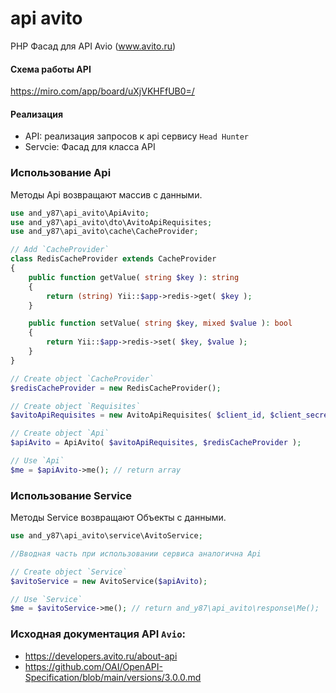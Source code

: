 # api avito

PHP Фасад для API Avio (www.avito.ru)

#### Схема работы API
https://miro.com/app/board/uXjVKHFfUB0=/

#### Реализация
 - API: реализация запросов к api сервису `Head Hunter`
 - Servcie: Фасад для класса API

### Использование Api
Методы Api возвращают массив с данными.
```php
use and_y87\api_avito\ApiAvito;
use and_y87\api_avito\dto\AvitoApiRequisites;
use and_y87\api_avito\cache\CacheProvider;

// Add `CacheProvider`
class RedisCacheProvider extends CacheProvider
{
    public function getValue( string $key ): string
    {
        return (string) Yii::$app->redis->get( $key );
    }

    public function setValue( string $key, mixed $value ): bool
    {
        return Yii::$app->redis->set( $key, $value );
    }
}

// Create object `CacheProvider`
$redisCacheProvider = new RedisCacheProvider();

// Create object `Requisites`
$avitoApiRequisites = new AvitoApiRequisites( $client_id, $client_secret );

// Create object `Api`
$apiAvito = ApiAvito( $avitoApiRequisites, $redisCacheProvider );

// Use `Api`
$me = $apiAvito->me(); // return array
```
### Использование Service
Методы Service возвращают Объекты с данными.
```php
use and_y87\api_avito\service\AvitoService;

//Вводная часть при использовании сервиса аналогична Api

// Create object `Service`
$avitoService = new AvitoService($apiAvito);

// Use `Service`
$me = $avitoService->me(); // return and_y87\api_avito\response\Me();
```

### Исходная документация API `Avio`: 
 - https://developers.avito.ru/about-api
 - https://github.com/OAI/OpenAPI-Specification/blob/main/versions/3.0.0.md
